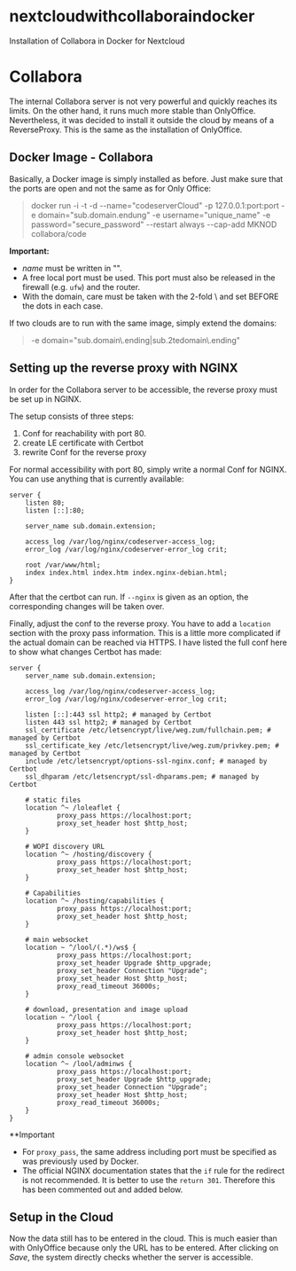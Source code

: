 # nextcloudwithcollaboraindocker
Installation of Collabora in Docker for Nextcloud

# Collabora
The internal Collabora server is not very powerful and quickly reaches its limits. On the other hand, it runs much more stable than OnlyOffice. Nevertheless, it was decided to install it outside the cloud by means of a ReverseProxy. This is the same as the installation of OnlyOffice.

## Docker Image - Collabora
Basically, a Docker image is simply installed as before. Just make sure that the ports are open and not the same as for Only Office:
> docker run -i -t -d --name="codeserverCloud" -p 127.0.0.1:port:port \-e domain="sub\.domain\.endung" \-e username="unique_name" \-e password="secure_password" \--restart always \--cap-add MKNOD collabora/code

**Important:**
- *name* must be written in "".
- A free local port must be used. This port must also be released in the firewall (e.g. `ufw`) and the router.
- With the domain, care must be taken with the 2-fold \\ and set BEFORE the dots in each case.

If two clouds are to run with the same image, simply extend the domains:
> -e domain="sub\.domain\\.ending|sub\.2tedomain\\.ending"

## Setting up the reverse proxy with NGINX
In order for the Collabora server to be accessible, the reverse proxy must be set up in NGINX.

The setup consists of three steps:
1. Conf for reachability with port 80.
2. create LE certificate with Certbot
3. rewrite Conf for the reverse proxy

For normal accessibility with port 80, simply write a normal Conf for NGINX. You can use anything that is currently available:
>
    server {
        listen 80;
        listen [::]:80;

        server_name sub.domain.extension;

        access_log /var/log/nginx/codeserver-access_log;
        error_log /var/log/nginx/codeserver-error_log crit;

        root /var/www/html;
        index index.html index.htm index.nginx-debian.html;
    }

After that the certbot can run. If `--nginx` is given as an option, the corresponding changes will be taken over.

Finally, adjust the conf to the reverse proxy. You have to add a `location` section with the proxy pass information. This is a little more complicated if the actual domain can be reached via HTTPS. I have listed the full conf here to show what changes Certbot has made:
>
    server {
        server_name sub.domain.extension;

        access_log /var/log/nginx/codeserver-access_log;
        error_log /var/log/nginx/codeserver-error_log crit;

        listen [::]:443 ssl http2; # managed by Certbot
        listen 443 ssl http2; # managed by Certbot
        ssl_certificate /etc/letsencrypt/live/weg.zum/fullchain.pem; # managed by Certbot
        ssl_certificate_key /etc/letsencrypt/live/weg.zum/privkey.pem; # managed by Certbot
        include /etc/letsencrypt/options-ssl-nginx.conf; # managed by Certbot
        ssl_dhparam /etc/letsencrypt/ssl-dhparams.pem; # managed by Certbot

        # static files
        location ^~ /loleaflet {
                proxy_pass https://localhost:port;
                proxy_set_header host $http_host;
        }

        # WOPI discovery URL
        location ^~ /hosting/discovery {
                proxy_pass https://localhost:port;
                proxy_set_header host $http_host;
        }

        # Capabilities
        location ^~ /hosting/capabilities {
                proxy_pass https://localhost:port;
                proxy_set_header host $http_host;
        }

        # main websocket
        location ~ ^/lool/(.*)/ws$ {
                proxy_pass https://localhost:port;
                proxy_set_header Upgrade $http_upgrade;
                proxy_set_header Connection "Upgrade";
                proxy_set_header Host $http_host;
                proxy_read_timeout 36000s;
        }

        # download, presentation and image upload
        location ~ ^/lool {
                proxy_pass https://localhost:port;
                proxy_set_header host $http_host;
        }

        # admin console websocket
        location ^~ /lool/adminws {
                proxy_pass https://localhost:port;
                proxy_set_header Upgrade $http_upgrade;
                proxy_set_header Connection "Upgrade";
                proxy_set_header Host $http_host;
                proxy_read_timeout 36000s;
        }
    }

**Important

- For `proxy_pass`, the same address including port must be specified as was previously used by Docker.
- The official NGINX documentation states that the `if` rule for the redirect is not recommended. It is better to use the `return 301`. Therefore this has been commented out and added below.

## Setup in the Cloud
Now the data still has to be entered in the cloud. This is much easier than with OnlyOffice because only the URL has to be entered. After clicking on *Save*, the system directly checks whether the server is accessible.
